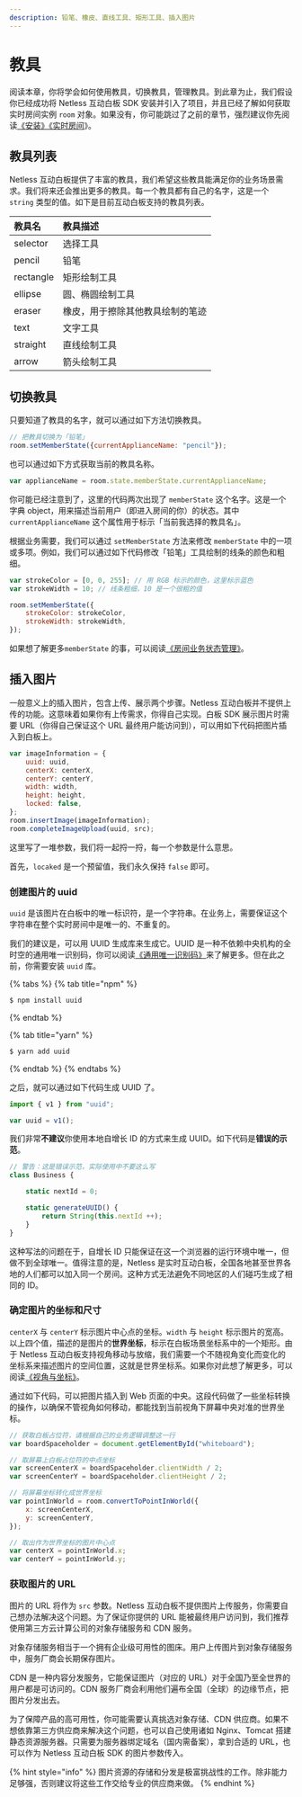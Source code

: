 ```yaml
---
description: 铅笔、橡皮、直线工具、矩形工具、插入图片
---
```


# 教具

阅读本章，你将学会如何使用教具，切换教具，管理教具。到此章为止，我们假设你已经成功将 Netless 互动白板 SDK 安装并引入了项目，并且已经了解如何获取实时房间实例 `room` 对象。如果没有，你可能跳过了之前的章节，强烈建议你先阅读[《安装》](https://developer.netless.group/javascript/installation)[《实时房间](https://developer.netless.group/javascript/realtime-room)》。

## 教具列表

Netless 互动白板提供了丰富的教具，我们希望这些教具能满足你的业务场景需求。我们将来还会推出更多的教具。每一个教具都有自己的名字，这是一个 `string` 类型的值。如下是目前互动白板支持的教具列表。

| 教具名 | 教具描述 |
| :--- | :--- |
| selector | 选择工具 |
| pencil | 铅笔 |
| rectangle | 矩形绘制工具 |
| ellipse | 圆、椭圆绘制工具 |
| eraser | 橡皮，用于擦除其他教具绘制的笔迹 |
| text | 文字工具 |
| straight | 直线绘制工具 |
| arrow | 箭头绘制工具 |

## 切换教具

只要知道了教具的名字，就可以通过如下方法切换教具。

```javascript
// 把教具切换为「铅笔」
room.setMemberState({currentApplianceName: "pencil"});
```

也可以通过如下方式获取当前的教具名称。

```javascript
var applianceName = room.state.memberState.currentApplianceName;
```

你可能已经注意到了，这里的代码两次出现了 `memberState` 这个名字。这是一个字典 object，用来描述当前用户（即进入房间的你）的状态。其中 `currentApplianceName` 这个属性用于标示「当前我选择的教具名」。

根据业务需要，我们可以通过 `setMemberState` 方法来修改 `memberState` 中的一项或多项。例如，我们可以通过如下代码修改「铅笔」工具绘制的线条的颜色和粗细。

```javascript
var strokeColor = [0, 0, 255]; // 用 RGB 标示的颜色，这里标示蓝色
var strokeWidth = 10; // 线条粗细，10 是一个很粗的值

room.setMemberState({
    strokeColor: strokeColor,
    strokeWidth: strokeWidth,
});
```

如果想了解更多`memberState` 的事，可以阅读[《房间业务状态管理》](https://developer.netless.group/documents/client/room-business-state-management)。

## 插入图片

一般意义上的插入图片，包含上传、展示两个步骤。Netless 互动白板并不提供上传的功能。这意味着如果你有上传需求，你得自己实现。白板 SDK 展示图片时需要 URL（你得自己保证这个 URL 最终用户能访问到），可以用如下代码把图片插入到白板上。

```javascript
var imageInformation = {
    uuid: uuid,
    centerX: centerX,
    centerY: centerY,
    width: width,
    height: height,
    locked: false,
};
room.insertImage(imageInformation);
room.completeImageUpload(uuid, src);
```

这里写了一堆参数，我们将一起捋一捋，每一个参数是什么意思。

首先，`locaked` 是一个预留值，我们永久保持 `false` 即可。

### 创建图片的 uuid

`uuid` 是该图片在白板中的唯一标识符，是一个字符串。在业务上，需要保证这个字符串在整个实时房间中是唯一的、不重复的。

我们的建议是，可以用 UUID 生成库来生成它。UUID 是一种不依赖中央机构的全时空的通用唯一识别码，你可以阅读[《通用唯一识别码》](https://zh.wikipedia.org/wiki/%E9%80%9A%E7%94%A8%E5%94%AF%E4%B8%80%E8%AF%86%E5%88%AB%E7%A0%81)来了解更多。但在此之前，你需要安装 `uuid` 库。

{% tabs %}
{% tab title="npm" %}
```bash
$ npm install uuid
```
{% endtab %}

{% tab title="yarn" %}
```bash
$ yarn add uuid
```
{% endtab %}
{% endtabs %}

之后，就可以通过如下代码生成 UUID 了。

```javascript
import { v1 } from "uuid";

var uuid = v1();
```

我们非常**不建议**你使用本地自增长 ID 的方式来生成 UUID。如下代码是**错误的示范**。

```javascript
// 警告：这是错误示范，实际使用中不要这么写
class Business {

    static nextId = 0;

    static generateUUID() {
        return String(this.nextId ++);
    }
}
```

这种写法的问题在于，自增长 ID 只能保证在这一个浏览器的运行环境中唯一，但做不到全球唯一。值得注意的是，Netless 是实时互动白板，全国各地甚至世界各地的人们都可以加入同一个房间。这种方式无法避免不同地区的人们碰巧生成了相同的 ID。

### 确定图片的坐标和尺寸

`centerX` 与 `centerY` 标示图片中心点的坐标。`width` 与 `height` 标示图片的宽高。以上四个值，描述的是图片的**世界坐标**，标示在白板场景坐标系中的一个矩形。由于 Netless 互动白板支持视角移动与放缩，我们需要一个不随视角变化而变化的坐标系来描述图片的空间位置，这就是世界坐标系。如果你对此想了解更多，可以阅读[《视角与坐标》](https://developer.netless.group/documents/client/view-and-coordinates)。

通过如下代码，可以把图片插入到 Web 页面的中央。这段代码做了一些坐标转换的操作，以确保不管视角如何移动，都能找到当前视角下屏幕中央对准的世界坐标。

```javascript
// 获取白板占位符，请根据自己的业务逻辑调整这一行
var boardSpaceholder = document.getElementById("whiteboard");

// 取屏幕上白板占位符的中点坐标
var screenCenterX = boardSpaceholder.clientWidth / 2;
var screenCenterY = boardSpaceholder.clientHeight / 2;

// 将屏幕坐标转化成世界坐标
var pointInWorld = room.convertToPointInWorld({
    x: screenCenterX, 
    y: screenCenterY,
});

// 取出作为世界坐标的图片中心点
var centerX = pointInWorld.x;
var centerY = pointInWorld.y;
```

### 获取图片的 URL

图片的 URL 将作为 `src` 参数。Netless 互动白板不提供图片上传服务，你需要自己想办法解决这个问题。为了保证你提供的 URL 能被最终用户访问到，我们推荐使用第三方云计算公司的对象存储服务和 CDN 服务。

对象存储服务相当于一个拥有企业级可用性的图床。用户上传图片到对象存储服务中，服务厂商会长期保存图片。

CDN 是一种内容分发服务，它能保证图片（对应的 URL）对于全国乃至全世界的用户都是可访问的。CDN 服务厂商会利用他们遍布全国（全球）的边缘节点，把图片分发出去。

为了保障产品的高可用性，你可能需要认真挑选对象存储、CDN 供应商。如果不想依靠第三方供应商来解决这个问题，也可以自己使用诸如 Nginx、Tomcat 搭建静态资源服务器。只需要为服务器绑定域名（国内需备案），拿到合适的 URL，也可以作为 Netless 互动白板 SDK 的图片参数传入。

{% hint style="info" %}
图片资源的存储和分发是极富挑战性的工作。除非能力足够强，否则建议将这些工作交给专业的供应商来做。
{% endhint %}

